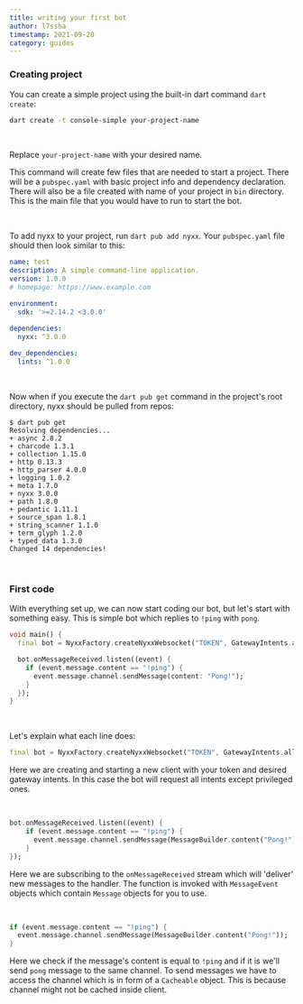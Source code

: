 ```yaml
---
title: writing your first bot
author: l7ssha
timestamp: 2021-09-20
category: guides
---
```


### Creating project

You can create a simple project using the built-in dart command `dart create`:

```bash
dart create -t console-simple your-project-name
```

</br>

Replace `your-project-name` with your desired name. 

This command will create few files that are needed to start a project. There will be a `pubspec.yaml` with basic project info and dependency declaration. There will also be a file created with name of your project in `bin` directory. This is the main file that you would have to run to start the bot.

</br>

To add nyxx to your project, run `dart pub add nyxx`. Your `pubspec.yaml` file should then look similar to this:
```yaml
name: test
description: A simple command-line application.
version: 1.0.0
# homepage: https://www.example.com

environment:
  sdk: '>=2.14.2 <3.0.0'

dependencies:
  nyxx: ^3.0.0
  
dev_dependencies:
  lints: ^1.0.0
```

</br>

Now when if you execute the `dart pub get` command in the project's root directory, nyxx should be pulled from repos:
```
$ dart pub get
Resolving dependencies...
+ async 2.8.2
+ charcode 1.3.1
+ collection 1.15.0
+ http 0.13.3
+ http_parser 4.0.0
+ logging 1.0.2
+ meta 1.7.0
+ nyxx 3.0.0
+ path 1.8.0
+ pedantic 1.11.1
+ source_span 1.8.1
+ string_scanner 1.1.0
+ term_glyph 1.2.0
+ typed_data 1.3.0
Changed 14 dependencies!
```

</br>

### First code

With everything set up, we can now start coding our bot, but let's start with something easy.
This is simple bot which replies to `!ping` with `pong`.
```dart
void main() {
  final bot = NyxxFactory.createNyxxWebsocket("TOKEN", GatewayIntents.allUnprivileged);

  bot.onMessageReceived.listen((event) {
    if (event.message.content == "!ping") {
      event.message.channel.sendMessage(content: "Pong!");
    }
  });
}
```

</br>

Let's explain what each line does:

```dart
final bot = NyxxFactory.createNyxxWebsocket("TOKEN", GatewayIntents.allUnprivileged);
```
Here we are creating and starting a new client with your token and desired gateway intents.
In this case the bot will request all intents except privileged ones.

</br>

```dart
bot.onMessageReceived.listen((event) {
    if (event.message.content == "!ping") {
      event.message.channel.sendMessage(MessageBuilder.content("Pong!"));
    }
});
```
Here we are subscribing to the `onMessageReceived` stream which will 'deliver' new messages to the handler.
The function is invoked with `MessageEvent` objects which contain `Message` objects for you to use.

</br>

```dart
if (event.message.content == "!ping") {
  event.message.channel.sendMessage(MessageBuilder.content("Pong!"));
}
```
Here we check if the message's content is equal to `!ping` and if it is we'll send `pong` message to the same channel. To send messages we have to access the channel which is in form of a `Cacheable` object. This is because channel might not
be cached inside client. 
